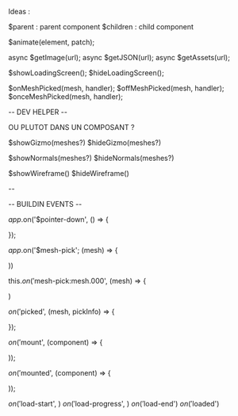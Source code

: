 Ideas :

$parent : parent component
$children : child component

$animate(element, patch);

async $getImage(url);
async $getJSON(url);
async $getAssets(url);

$showLoadingScreen();
$hideLoadingScreen();

$onMeshPicked(mesh, handler);
$offMeshPicked(mesh, handler);
$onceMeshPicked(mesh, handler);

-- DEV HELPER --

OU PLUTOT DANS UN COMPOSANT ?

$showGizmo(meshes?)
$hideGizmo(meshes?)

$showNormals(meshes?)
$hideNormals(meshes?)

$showWireframe()
$hideWireframe()

--

-- BUILDIN EVENTS --

$app.$on('$pointer-down', () => {

});

$app.$on('$mesh-pick'; (mesh) => {

))

this.$on('$mesh-pick:mesh.000', (mesh) => {

)

$on('$picked', (mesh, pickInfo) => {
    
});

$on('$mount', (component) => {

));

$on('$mounted', (component) => {

));

$on('$load-start', )
$on('$load-progress', )
$on('$load-end')
$on('$loaded')